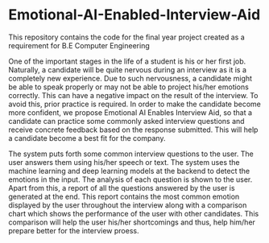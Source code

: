# Emotional-AI-Enabled-Interview-Aid
This repository contains the code for the final year project created as a requirement for B.E Computer Engineering

One of the important stages in the life of a student is his or her first job. Naturally, a candidate will
be quite nervous during an interview as it is a completely new experience. Due to such nervousness,
a candidate might be able to speak properly or may not be able to project his/her emotions correctly.
This can have a negative impact on the result of the interview. To avoid this, prior practice is
required. In order to make the candidate become more confident, we propose Emotional AI Enables
Interview Aid, so that a candidate can practice some commonly asked interview questions and
receive concrete feedback based on the response submitted. This will help a candidate become a best
fit for the company.


The system puts forth some common interview questions to the user. The user answers them using his/her speech or text. The system uses the machine learning and deep learning models at the backend to detect the emotions in the input. The analysis of each question is shown to the user. Apart from this, a report of all the questions answered by the user is generated at the end. This report contains the most common emotion displayed by the user throughout the interview along with a comparison chart which shows the performance of the user with other candidates. This comparison will help the user his/her shortcomings and thus, help him/her prepare better for the interview proess.



